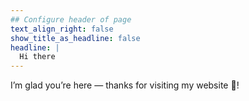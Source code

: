 ```yaml
---
## Configure header of page
text_align_right: false
show_title_as_headline: false
headline: |
  Hi there  
---
```


I’m glad you’re here — thanks for visiting my website 👊!
